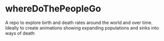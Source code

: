# whereDoThePeopleGo
A repo to explore birth and death rates around the world and over time. Ideally to create animations showing expanding populations and sinks into ways of death
